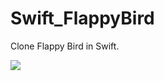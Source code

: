 # Swift_FlappyBird
Clone Flappy Bird in Swift.

![](https://raw.githubusercontent.com/empireyc/Swift_FlappyBird/master/screenshots/7504B.png)
